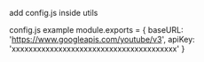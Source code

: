 add config.js inside utils

config.js example
module.exports = {
    baseURL: 'https://www.googleapis.com/youtube/v3',
    apiKey: 'xxxxxxxxxxxxxxxxxxxxxxxxxxxxxxxxxxxxxxx'
}